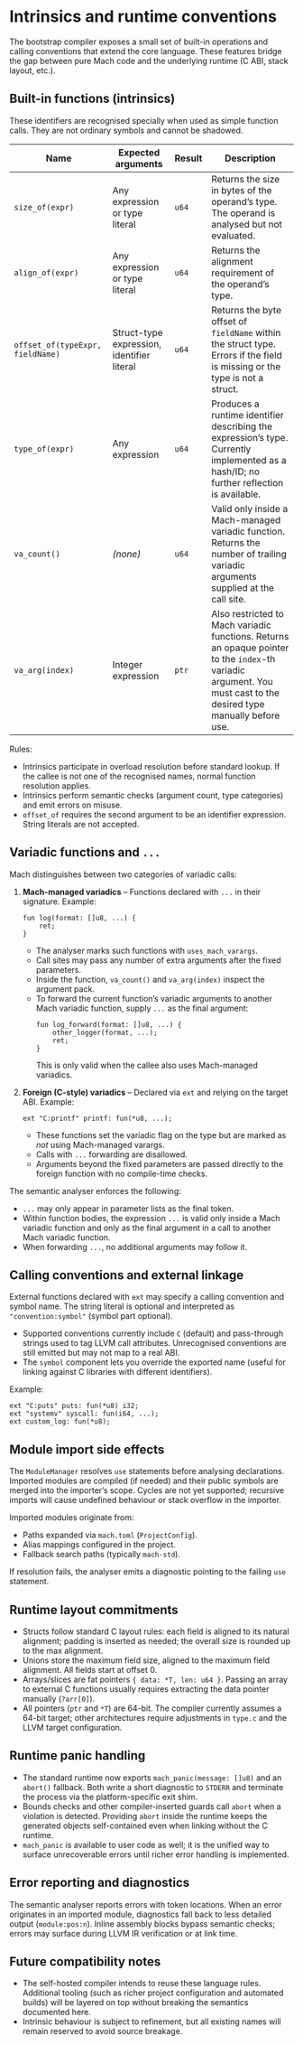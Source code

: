 # Intrinsics and runtime conventions

The bootstrap compiler exposes a small set of built-in operations and calling conventions that extend the core language. These features bridge the gap between pure Mach code and the underlying runtime (C ABI, stack layout, etc.).

## Built-in functions (intrinsics)

These identifiers are recognised specially when used as simple function calls. They are not ordinary symbols and cannot be shadowed.

| Name | Expected arguments | Result | Description |
|------|---------------------|--------|-------------|
| `size_of(expr)` | Any expression or type literal | `u64` | Returns the size in bytes of the operand’s type. The operand is analysed but not evaluated. |
| `align_of(expr)` | Any expression or type literal | `u64` | Returns the alignment requirement of the operand’s type. |
| `offset_of(typeExpr, fieldName)` | Struct-type expression, identifier literal | `u64` | Returns the byte offset of `fieldName` within the struct type. Errors if the field is missing or the type is not a struct. |
| `type_of(expr)` | Any expression | `u64` | Produces a runtime identifier describing the expression’s type. Currently implemented as a hash/ID; no further reflection is available. |
| `va_count()` | *(none)* | `u64` | Valid only inside a Mach-managed variadic function. Returns the number of trailing variadic arguments supplied at the call site. |
| `va_arg(index)` | Integer expression | `ptr` | Also restricted to Mach variadic functions. Returns an opaque pointer to the `index`-th variadic argument. You must cast to the desired type manually before use. |

Rules:

- Intrinsics participate in overload resolution before standard lookup. If the callee is not one of the recognised names, normal function resolution applies.
- Intrinsics perform semantic checks (argument count, type categories) and emit errors on misuse.
- `offset_of` requires the second argument to be an identifier expression. String literals are not accepted.

## Variadic functions and `...`

Mach distinguishes between two categories of variadic calls:

1. **Mach-managed variadics** – Functions declared with `...` in their signature. Example:
   ```mach
   fun log(format: []u8, ...) {
       ret;
   }
   ```
   - The analyser marks such functions with `uses_mach_varargs`.
   - Call sites may pass any number of extra arguments after the fixed parameters.
   - Inside the function, `va_count()` and `va_arg(index)` inspect the argument pack.
   - To forward the current function’s variadic arguments to another Mach variadic function, supply `...` as the final argument:
     ```mach
     fun log_forward(format: []u8, ...) {
         other_logger(format, ...);
         ret;
     }
     ```
     This is only valid when the callee also uses Mach-managed variadics.

2. **Foreign (C-style) variadics** – Declared via `ext` and relying on the target ABI. Example:
   ```mach
   ext "C:printf" printf: fun(*u8, ...);
   ```
   - These functions set the variadic flag on the type but are marked as *not* using Mach-managed varargs.
   - Calls with `...` forwarding are disallowed.
   - Arguments beyond the fixed parameters are passed directly to the foreign function with no compile-time checks.

The semantic analyser enforces the following:

- `...` may only appear in parameter lists as the final token.
- Within function bodies, the expression `...` is valid only inside a Mach variadic function and only as the final argument in a call to another Mach variadic function.
- When forwarding `...`, no additional arguments may follow it.

## Calling conventions and external linkage

External functions declared with `ext` may specify a calling convention and symbol name. The string literal is optional and interpreted as `"convention:symbol"` (symbol part optional).

- Supported conventions currently include `C` (default) and pass-through strings used to tag LLVM call attributes. Unrecognised conventions are still emitted but may not map to a real ABI.
- The `symbol` component lets you override the exported name (useful for linking against C libraries with different identifiers).

Example:

```mach
ext "C:puts" puts: fun(*u8) i32;
ext "systemv" syscall: fun(i64, ...);
ext custom_log: fun(*u8);
```

## Module import side effects

The `ModuleManager` resolves `use` statements before analysing declarations. Imported modules are compiled (if needed) and their public symbols are merged into the importer’s scope. Cycles are not yet supported; recursive imports will cause undefined behaviour or stack overflow in the importer.

Imported modules originate from:

- Paths expanded via `mach.toml` (`ProjectConfig`).
- Alias mappings configured in the project.
- Fallback search paths (typically `mach-std`).

If resolution fails, the analyser emits a diagnostic pointing to the failing `use` statement.

## Runtime layout commitments

- Structs follow standard C layout rules: each field is aligned to its natural alignment; padding is inserted as needed; the overall size is rounded up to the max alignment.
- Unions store the maximum field size, aligned to the maximum field alignment. All fields start at offset 0.
- Arrays/slices are fat pointers `{ data: *T, len: u64 }`. Passing an array to external C functions usually requires extracting the data pointer manually (`?arr[0]`).
- All pointers (`ptr` and `*T`) are 64-bit. The compiler currently assumes a 64-bit target; other architectures require adjustments in `type.c` and the LLVM target configuration.

## Runtime panic handling

- The standard runtime now exports `mach_panic(message: []u8)` and an `abort()` fallback. Both write a short diagnostic to `STDERR` and terminate the process via the platform-specific exit shim.
- Bounds checks and other compiler-inserted guards call `abort` when a violation is detected. Providing `abort` inside the runtime keeps the generated objects self-contained even when linking without the C runtime.
- `mach_panic` is available to user code as well; it is the unified way to surface unrecoverable errors until richer error handling is implemented.

## Error reporting and diagnostics

The semantic analyser reports errors with token locations. When an error originates in an imported module, diagnostics fall back to less detailed output (`module:pos:n`). Inline assembly blocks bypass semantic checks; errors may surface during LLVM IR verification or at link time.

## Future compatibility notes

- The self-hosted compiler intends to reuse these language rules. Additional tooling (such as richer project configuration and automated builds) will be layered on top without breaking the semantics documented here.
- Intrinsic behaviour is subject to refinement, but all existing names will remain reserved to avoid source breakage.
